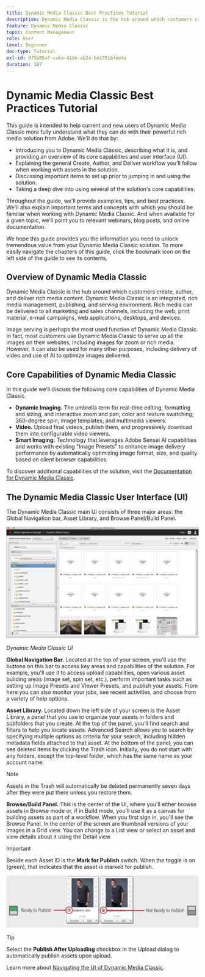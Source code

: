 ```yaml
---
title: Dynamic Media Classic Best Practices Tutorial
description: Dynamic Media Classic is the hub around which customers create, author, and deliver rich media content. This best practices tutorial has been created to help current and new users of Dynamic Media Classic more fully understand what they can do with this powerful rich media solution from Adobe. In this part of the tutorial, you'll learn what Dynamic Media Classic is and get a brief look at its core capabilities and user interface.
feature: Dynamic Media Classic
topic: Content Management
role: User
level: Beginner
doc-type: Tutorial
exl-id: 975b85af-ca6a-419e-ab2a-6e1781bfee4a
duration: 187
---
```

# Dynamic Media Classic Best Practices Tutorial

This guide is intended to help current and new users of Dynamic Media Classic more fully understand what they can do with their powerful rich media solution from Adobe. We'll do that by:

- Introducing you to Dynamic Media Classic, describing what it is, and providing an overview of its core capabilities and user interface (UI).
- Explaining the general Create, Author, and Deliver workflow you'll follow when working with assets in the solution.
- Discussing important items to set up prior to jumping in and using the solution.
- Taking a deep dive into using several of the solution's core capabilities.

Throughout the guide, we'll provide examples, tips, and best practices. We'll also explain important terms and concepts with which you should be familiar when working with Dynamic Media Classic. And when available for a given topic, we'll point you to relevant webinars, blog posts, and online documentation.

We hope this guide provides you the information you need to unlock tremendous value from your Dynamic Media Classic solution. To more easily navigate the chapters of this guide, click the bookmark icon on the left side of the guide to see its contents.

## Overview of Dynamic Media Classic

Dynamic Media Classic is the hub around which customers create, author, and deliver rich media content. Dynamic Media Classic is an integrated, rich media management, publishing, and serving environment. Rich media can be delivered to all marketing and sales channels, including the web, print material, e-mail campaigns, web applications, desktops, and devices.

Image serving is perhaps the most used function of Dynamic Media Classic. In fact, most customers use Dynamic Media Classic to serve up all the images on their websites, including images for zoom or rich media. However, it can also be used for many other purposes, including delivery of video and use of AI to optimize images delivered.

## Core Capabilities of Dynamic Media Classic

In this guide we'll discuss the following core capabilities of Dynamic Media Classic.

- **Dynamic Imaging.** The umbrella term for real-time editing, formatting and sizing, and interactive zoom and pan; color and texture swatching; 360-degree spin; image templates; and multimedia viewers.
- **Video.** Upload final videos, publish them, and progressively download them into configurable video viewers.
- **Smart Imaging.** Technology that leverages Adobe Sensei AI capabilities and works with existing "Image Presets" to enhance image delivery performance by automatically optimizing image format, size, and quality based on client browser capabilities.

To discover additional capabilities of the solution, visit the [Documentation for Dynamic Media Classic](https://experienceleague.adobe.com/docs/dynamic-media-classic/using/intro/introduction.html).

## The Dynamic Media Classic User Interface (UI)

The Dynamic Media Classic main UI consists of three major areas: the Global Navigation bar, Asset Library, and Browse Panel/Build Panel.

![image](assets/overview/overview-dmc-ui-ew.png)

_Dynamic Media Classic UI_

**Global Navigation Bar.** Located at the top of your screen, you'll use the buttons on this bar to access key areas and capabilities of the solution. For example, you'll use it to access upload capabilities, open various asset building areas (image set, spin set, etc.), perform important tasks such as setting up Image Presets and Viewer Presets, and publish your assets. From here you can also monitor your jobs, see recent activities, and choose from a variety of help options.

**Asset Library.** Located down the left side of your screen is the Asset Library, a panel that you use to organize your assets in folders and subfolders that you create. At the top of the panel, you'll find search and filters to help you locate assets. Advanced Search allows you to search by specifying multiple options as criteria for your search, including hidden metadata fields attached to that asset. At the bottom of the panel, you can see deleted items by clicking the Trash icon. Initially, you do not start with any folders, except the top-level folder, which has the same name as your account name.

>[!NOTE]
>
>Assets in the Trash will automatically be deleted permanently seven days after they were put there unless you restore them.

**Browse/Build Panel.** This is the center of the UI, where you'll either browse assets in Browse mode or, if in Build mode, you'll use it as a canvas for building assets as part of a workflow. When you first sign in, you'll see the Browse Panel. In the center of the screen are thumbnail versions of your images in a Grid view. You can change to a List view or select an asset and view details about it using the Detail view.

>[!IMPORTANT]
>
>Beside each Asset ID is the **Mark for Publish** switch. When the toggle is on (green), that indicates that the asset is marked for publish.

![image](assets/overview/overview-mark-for-publish.png)

>[!TIP]
>
>Select the **Publish After Uploading** checkbox in the Upload dialog to automatically publish assets upon upload.

Learn more about [Navigating the UI of Dynamic Media Classic](https://experienceleague.adobe.com/docs/dynamic-media-classic/using/getting-started/navigation-basics.html).
